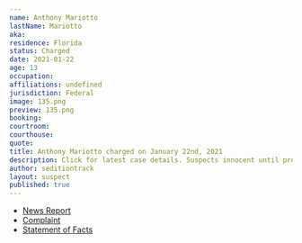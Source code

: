 ```yaml
---
name: Anthony Mariotto
lastName: Mariotto
aka: 
residence: Florida
status: Charged
date: 2021-01-22
age: 13
occupation: 
affiliations: undefined
jurisdiction: Federal
image: 135.png
preview: 135.png
booking: 
courtroom: 
courthouse: 
quote: 
title: Anthony Mariotto charged on January 22nd, 2021
description: Click for latest case details. Suspects innocent until proven guilty.
author: seditiontrack
layout: suspect
published: true
---
```

- [News Report](https://floridadailypost.com/fort-pierce-man-faces-capitol-riot-charges-posting-images/)
- [Complaint](https://www.justice.gov/opa/page/file/1359631/download)
- [Statement of Facts](https://www.justice.gov/opa/page/file/1359631/download)

